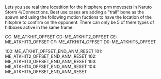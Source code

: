 Lets you see real time locatition for the hitsphere prm movesets in Naruto Storm 4/Connections.
Best use cases are adding a "trall" bone as the spawn and using the following motion fuctions to have the location of the hitsphre to confirm on the opponent: 
There can only be 5 of there types of hitboxes active in the same frame.

CC: ME_ATKHIT_OFFSET
CD: ME_ATKHIT2_OFFSET
CE: ME_ATKHIT3_OFFSET
CF: ME_ATKHIT4_OFFSET
D0: ME_ATKHIT5_OFFSET

100: ME_ATKHIT_OFFSET_END_ANM_RESET
101: ME_ATKHIT2_OFFSET_END_ANM_RESET
102: ME_ATKHIT3_OFFSET_END_ANM_RESET
103: ME_ATKHIT4_OFFSET_END_ANM_RESET
104: ME_ATKHIT5_OFFSET_END_ANM_RESET
